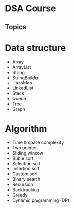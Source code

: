 # DSA Course
## Topics 
# Data structure
- Array
- ArrayList
- String 
- StringBuilder
- HashMap
- LinkedList
- Stack
- Queue
- Tree
- Graph
# Algorithm
- Time & space complexity
- Two pointer
- Sliding window
- Buble sort
- Selection sort
- Insertion sort
- Custom sort
- Binary search
- Recursion
- Backtracking
- Greedy
- Dynamic programming (DP)
